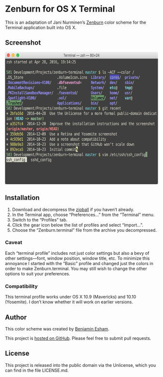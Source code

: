 # Zenburn for OS X Terminal

This is an adaptation of Jani Nurminen’s [Zenburn] color scheme for the Terminal application built into OS X.

[Zenburn]: http://kippura.org/zenburnpage/

## Screenshot

<img src="https://github.com/bdesham/zenburn-terminal/raw/master/screenshot.png" alt="Screenshot of this color scheme" width="650" height="437" />

## Installation

1. Download and decompress the [zipball] if you haven’t already.
2. In the Terminal app, choose “Preferences…” from the “Terminal” menu.
3. Switch to the “Profiles” tab.
4. Click the gear icon below the list of profiles and select “Import…”.
5. Choose the “Zenburn.terminal” file from the archive you decompressed.

[zipball]: https://github.com/bdesham/zenburn-terminal/archive/master.zip

### Caveat

Each “terminal profile” includes not just color settings but also a bevy of other settings—font, window position, window title, etc. To minimize this annoyance I started with the “Basic” profile and changed just the colors in order to make Zenburn.terminal. You may still wish to change the other options to suit your preferences.

### Compatibility

This terminal profile works under OS X 10.9 (Mavericks) and 10.10 (Yosemite). I don’t know whether it will work on earlier versions.

## Author

This color scheme was created by [Benjamin Esham](https://esham.io).

This project is [hosted on GitHub](https://github.com/bdesham/zenburn-terminal). Please feel free to submit pull requests.

## License

This project is released into the public domain via the Unlicense, which you can find in the file LICENSE.md.
